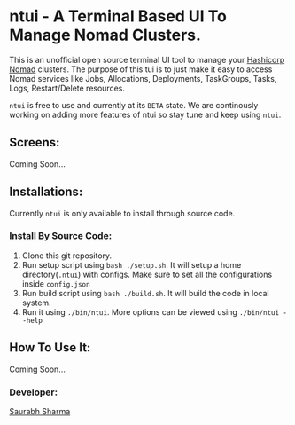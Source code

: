 # ntui - A Terminal Based UI To Manage Nomad Clusters.

This is an unofficial open source terminal UI tool to manage your [Hashicorp Nomad](https://www.nomadproject.io/) clusters. The purpose of this tui is to just make it easy to access Nomad services like Jobs, Allocations, Deployments, TaskGroups, Tasks, Logs, Restart/Delete resources.

`ntui` is free to use and currently at its `BETA` state. We are continously working on adding more features of ntui so stay tune and keep using `ntui`.

## Screens:
Coming Soon...

## Installations:
Currently `ntui` is only available to install through source code. 

### Install By Source Code:
1. Clone this git repository.
2. Run setup script using `bash ./setup.sh`. It will setup a home directory(`.ntui`) with configs. Make sure to set all the configurations inside `config.json`
3. Run build script using `bash ./build.sh`. It will build the code in local system.
4. Run it using `./bin/ntui`. More options can be viewed using `./bin/ntui --help`  

## How To Use It:
Coming Soon...

### Developer:
[Saurabh Sharma](http://linkedin.com/in/sharmasaurabh450)
